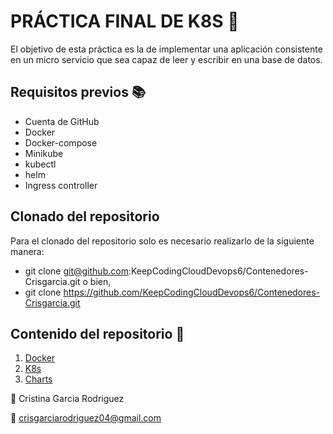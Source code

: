 # PRÁCTICA FINAL DE K8S :bell:

El objetivo de esta práctica es la de implementar una aplicación consistente en un micro servicio que sea capaz de leer y escribir en una base de datos.

## Requisitos previos :books:

- Cuenta de GitHub
- Docker
- Docker-compose
- Minikube
- kubectl
- helm
- Ingress controller

## Clonado del repositorio 

Para el clonado del repositorio solo es necesario realizarlo de la siguiente manera:

- git clone git@github.com:KeepCodingCloudDevops6/Contenedores-Crisgarcia.git o bien,
- git clone https://github.com/KeepCodingCloudDevops6/Contenedores-Crisgarcia.git

## Contenido del repositorio :bookmark_tabs:

1. [Docker](Docker/README%20Docker.md)
2. [K8s](K8s/README%20K8s.md)
3. [Charts](Charts/README%20Helm%20Charts.md)

 
:woman: Cristina Garcia Rodriguez 

:incoming_envelope: crisgarciarodriguez04@gmail.com


